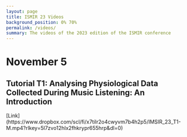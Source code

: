 ```yaml
---
layout: page
title: ISMIR 23 Videos
background_position: 0% 70%
permalink: /videos/
summary: The videos of the 2023 edition of the ISMIR conference
---
```


<h1> November 5 </h1>
<h2>Tutorial T1: Analysing Physiological Data Collected During Music Listening: An Introduction</h2>
[Link](https://www.dropbox.com/scl/fi/x7tilr2o4cwyvm7b4h2p5/IMSIR_23_T1-M.mp4?rlkey=5l7zvo12hlx2fhkrypr655hrp&dl=0)
